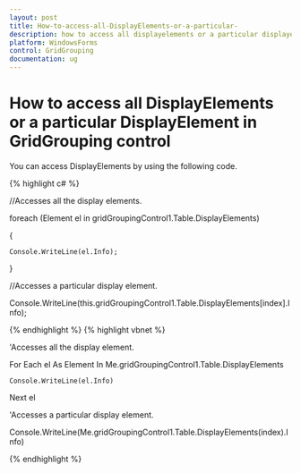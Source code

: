 ```yaml
---
layout: post
title: How-to-access-all-DisplayElements-or-a-particular-
description: how to access all displayelements or a particular displayelement in gridgrouping control
platform: WindowsForms
control: GridGrouping
documentation: ug
---
```


# How to access all DisplayElements or a particular DisplayElement in GridGrouping control

You can access DisplayElements by using the following code.

{% highlight c# %}



//Accesses all the display elements.

foreach (Element el in gridGroupingControl1.Table.DisplayElements)

{

    Console.WriteLine(el.Info);

}



//Accesses a particular display element.

Console.WriteLine(this.gridGroupingControl1.Table.DisplayElements[index].Info);


{% endhighlight %}
{% highlight vbnet %}



'Accesses all the display element.

 For Each el As Element In Me.gridGroupingControl1.Table.DisplayElements

    Console.WriteLine(el.Info)

 Next el



'Accesses a particular display element.

Console.WriteLine(Me.gridGroupingControl1.Table.DisplayElements(index).Info)


{% endhighlight %}
